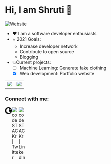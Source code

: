 # Hi, I am Shruti 👋

[![Website](https://img.shields.io/website?label=ShrutiKatpara&style=for-the-badge&url=https%3A%2F%2Fkshru9.github.io)](https://kshru9.github.io/)

- ❤️ I am a software developer enthusiasts
- ⭐ 2021 Goals:
  - Increase developer network
  - Contribute to open source
  - Blogging
- 💥Current projects: 
  - [ ] Machine Learning: Generate fake clothing
  - [x] Web development: Portfolio website

<table width="100%">
  <tr>
    <td>
      <img height="200em" src="https://github-readme-stats.vercel.app/api?username=kshru9&show_icons=true&theme=onedark&hide_border=true" /> 
    </td>
    <td> 
      <img height="200em" src="https://github-readme-stats.vercel.app/api/top-langs/?username=kshru9&layout=compact&theme=dracula&hide_border=true"/> 
    </td>
  </tr>
<table>

### Connect with me:

[<img align="left" alt="codeSTACKr.com" width="22px" src="https://raw.githubusercontent.com/iconic/open-iconic/master/svg/globe.svg" />][website]
[<img align="left" alt="codeSTACKr | Twitter" width="22px" src="https://cdn.jsdelivr.net/npm/simple-icons@v3/icons/twitter.svg" />][twitter]
[<img align="left" alt="codeSTACKr | LinkedIn" width="22px" src="https://cdn.jsdelivr.net/npm/simple-icons@v3/icons/linkedin.svg" />][linkedin]


<br/>
<br/>

[website]: https://kshru9.github.io/
[twitter]: https://twitter.com/SKatpara
[linkedin]: https://www.linkedin.com/in/shrutikatpara/
